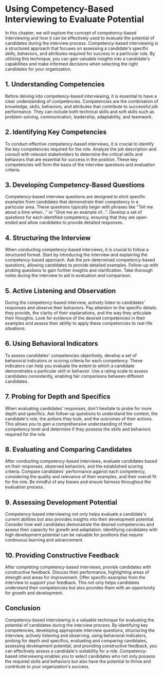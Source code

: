 # Using Competency-Based Interviewing to Evaluate Potential

In this chapter, we will explore the concept of competency-based interviewing and how it can be effectively used to evaluate the potential of candidates during the interview process. Competency-based interviewing is a structured approach that focuses on assessing a candidate's specific skills, behaviors, and attributes required for success in a particular role. By utilizing this technique, you can gain valuable insights into a candidate's capabilities and make informed decisions when selecting the right candidates for your organization.

## 1\. Understanding Competencies

Before delving into competency-based interviewing, it is essential to have a clear understanding of competencies. Competencies are the combination of knowledge, skills, behaviors, and attributes that contribute to successful job performance. They can include both technical skills and soft skills such as problem-solving, communication, leadership, adaptability, and teamwork.

## 2\. Identifying Key Competencies

To conduct effective competency-based interviews, it is crucial to identify the key competencies required for the role. Analyze the job description and consult with relevant stakeholders to determine the critical skills and behaviors that are essential for success in the position. These key competencies will form the basis of the interview questions and evaluation criteria.

## 3\. Developing Competency-Based Questions

Competency-based interview questions are designed to elicit specific examples from candidates that demonstrate their competency in a particular area. These questions typically begin with phrases like "Tell me about a time when..." or "Give me an example of...". Develop a set of questions for each identified competency, ensuring that they are open-ended and allow candidates to provide detailed responses.

## 4\. Structuring the Interview

When conducting competency-based interviews, it is crucial to follow a structured format. Start by introducing the interview and explaining the competency-based approach. Ask the pre-determined competency-based questions, allowing candidates to provide detailed examples. Follow-up with probing questions to gain further insights and clarification. Take thorough notes during the interview to aid in evaluation and comparison.

## 5\. Active Listening and Observation

During the competency-based interview, actively listen to candidates' responses and observe their behaviors. Pay attention to the specific details they provide, the clarity of their explanations, and the way they articulate their thoughts. Look for evidence of the desired competencies in their examples and assess their ability to apply these competencies to real-life situations.

## 6\. Using Behavioral Indicators

To assess candidates' competencies objectively, develop a set of behavioral indicators or scoring criteria for each competency. These indicators can help you evaluate the extent to which a candidate demonstrates a particular skill or behavior. Use a rating scale to assess candidates consistently, enabling fair comparisons between different candidates.

## 7\. Probing for Depth and Specifics

When evaluating candidates' responses, don't hesitate to probe for more depth and specifics. Ask follow-up questions to understand the context, the candidate's role, the actions they took, and the outcomes of their actions. This allows you to gain a comprehensive understanding of their competency level and determine if they possess the skills and behaviors required for the role.

## 8\. Evaluating and Comparing Candidates

After conducting competency-based interviews, evaluate candidates based on their responses, observed behaviors, and the established scoring criteria. Compare candidates' performance against each competency, considering the quality and relevance of their examples, and their overall fit for the role. Be mindful of any biases and ensure fairness throughout the evaluation process.

## 9\. Assessing Development Potential

Competency-based interviewing not only helps evaluate a candidate's current abilities but also provides insights into their development potential. Consider how well candidates demonstrate the desired competencies and assess their capacity for growth and adaptation. Identifying candidates with high development potential can be valuable for positions that require continuous learning and advancement.

## 10\. Providing Constructive Feedback

After completing competency-based interviews, provide candidates with constructive feedback. Discuss their performance, highlighting areas of strength and areas for improvement. Offer specific examples from the interview to support your feedback. This not only helps candidates understand their competencies but also provides them with an opportunity for growth and development.

## Conclusion

Competency-based interviewing is a valuable technique for evaluating the potential of candidates during the interview process. By identifying key competencies, developing appropriate interview questions, structuring the interview, actively listening and observing, using behavioral indicators, probing for depth and specifics, evaluating and comparing candidates, assessing development potential, and providing constructive feedback, you can effectively assess a candidate's suitability for a role. Competency-based interviewing enables you to select candidates who not only possess the required skills and behaviors but also have the potential to thrive and contribute to your organization's success.
